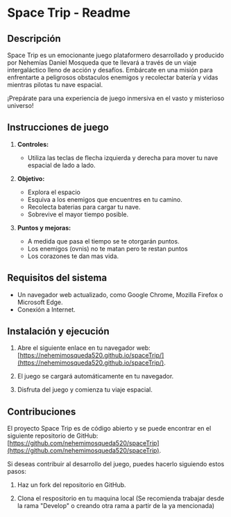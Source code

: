 # Space Trip - Readme

## Descripción

Space Trip es un emocionante juego plataformero desarrollado y producido por Nehemías Daniel Mosqueda que te llevará a través de un viaje intergaláctico lleno de acción y desafíos. Embárcate en una misión para enfrentarte a peligrosos obstaculos enemigos y recolectar batería y vidas mientras pilotas tu nave espacial.

¡Prepárate para una experiencia de juego inmersiva en el vasto y misterioso universo!

## Instrucciones de juego

1. **Controles:**
   - Utiliza las teclas de flecha izquierda y derecha para mover tu nave espacial de lado a lado.

2. **Objetivo:**
   - Explora el espacio 
   - Esquiva a los enemigos que encuentres en tu camino.
   - Recolecta baterias para cargar tu nave.
   - Sobrevive el mayor tiempo posible.

3. **Puntos y mejoras:**
   - A medida que pasa el tiempo se te otorgarán puntos.
   - Los enemigos (ovnis) no te matan pero te restan puntos
   - Los corazones te dan mas vida.
  
## Requisitos del sistema

- Un navegador web actualizado, como Google Chrome, Mozilla Firefox o Microsoft Edge.
- Conexión a Internet.

## Instalación y ejecución

1. Abre el siguiente enlace en tu navegador web: [https://nehemimosqueda520.github.io/spaceTrip/](https://nehemimosqueda520.github.io/spaceTrip/).

2. El juego se cargará automáticamente en tu navegador.

3. Disfruta del juego y comienza tu viaje espacial.

## Contribuciones

El proyecto Space Trip es de código abierto y se puede encontrar en el siguiente repositorio de GitHub: [https://github.com/nehemimosqueda520/spaceTrip](https://github.com/nehemimosqueda520/spaceTrip).

Si deseas contribuir al desarrollo del juego, puedes hacerlo siguiendo estos pasos:

1. Haz un fork del repositorio en GitHub.

2. Clona el respositorio en tu maquina local (Se recomienda trabajar desde la rama "Develop" o creando otra rama a partir de la ya mencionada)
